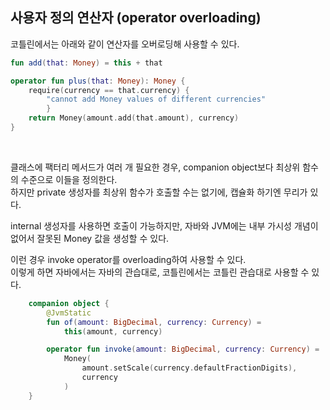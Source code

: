 ## 사용자 정의 연산자 (operator overloading)

코틀린에서는 아래와 같이 연산자를 오버로딩해 사용할 수 있다.

```kt
fun add(that: Money) = this + that

operator fun plus(that: Money): Money { 
    require(currency == that.currency) {
        "cannot add Money values of different currencies"
        }
    return Money(amount.add(that.amount), currency) 
}
```

<br>

클래스에 팩터리 메서드가 여러 개 필요한 경우, companion object보다 최상위 함수의 수준으로 이들을 정의한다. <br>
하지만 private 생성자를 최상위 함수가 호출할 수는 없기에, 캡슐화 하기엔 무리가 있다. <br>

internal 생성자를 사용하면 호출이 가능하지만, 자바와 JVM에는 내부 가시성 개념이 없어서 잘못된 Money 값을 생성할 수 있다. <br>

이런 경우 invoke operator를 overloading하여 사용할 수 있다. <br>
이렇게 하면 자바에서는 자바의 관습대로, 코틀린에서는 코틀린 관습대로 사용할 수 있다.

```kt
    companion object {
        @JvmStatic
        fun of(amount: BigDecimal, currency: Currency) =
            this(amount, currency)

        operator fun invoke(amount: BigDecimal, currency: Currency) =
            Money(
                amount.setScale(currency.defaultFractionDigits),
                currency
            )
    }
```
